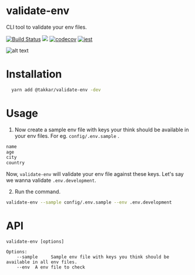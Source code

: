 # validate-env
CLI tool to validate your env files.

[![Build Status](https://travis-ci.com/yTakkar/validate-env.svg?branch=master)](https://travis-ci.com/yTakkar/validate-env)  [![](https://img.shields.io/github/license/yTakkar/validate-env.svg?style=flat-square)](https://github.com/yTakkar/validate-env) [![codecov](https://codecov.io/gh/yTakkar/validate-env/branch/master/graph/badge.svg)](https://codecov.io/gh/yTakkar/validate-env) [![jest](https://jestjs.io/img/jest-badge.svg)](https://github.com/yTakkar/validate-env)


![alt text][logo]

[logo]: https://i.ibb.co/MGLG39F/carbon-1.png "Demo"

# Installation
```bash
  yarn add @takkar/validate-env -dev
  ```

# Usage

1. Now create a sample env file with keys your think should be available in your env files. For eg. `config/.env.sample` .   
  ```js
  name
  age
  city
  country
  ```

  Now, `validate-env` will validate your env file against these keys. Let's say we wanna validate `.env.development`.

2. Run the command.
  ```bash
  validate-env --sample config/.env.sample --env .env.development
  ```

# API
```
validate-env [options]

Options:
    --sample     Sample env file with keys you think should be available in all env files.
    --env  A env file to check
```

